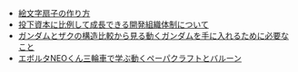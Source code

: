 * [絵文字扇子の作り方](https://speakerdeck.com/hiromichinomata/how-to-create-emoji-sensu)
* [投下資本に比例して成長できる開発組織体制について](https://speakerdeck.com/hiromichinomata/how-to-create-scalable-development-team)
* [ガンダムとザクの構造比較から見る動くガンダムを手に入れるために必要なこと](https://speakerdeck.com/hiromichinomata/gundam-vs-zaku)
* [エボルタNEOくん三輪車で学ぶ動くペーパクラフトとバルーン](https://speakerdeck.com/hiromichinomata/evolta-neo-three-wheeled-cycle)
